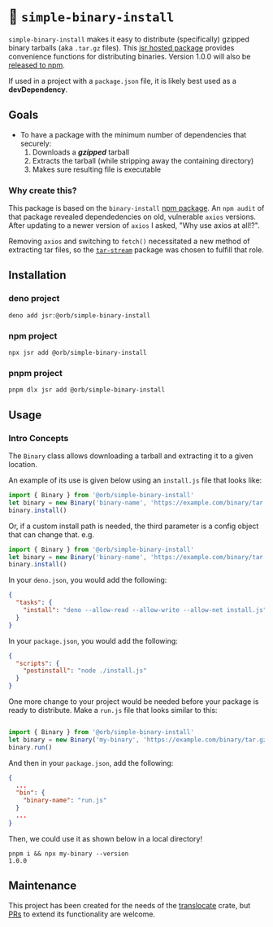 # 🦀 `simple-binary-install`

`simple-binary-install` makes it easy to distribute (specifically) gzipped binary tarballs (aka `.tar.gz` files).
This [jsr hosted package](https://jsr.io/@orb/simple-binary-install) provides convenience functions for distributing binaries.
Version 1.0.0 will also be [released to npm](https://www.npmjs.com/package/simple-binary-install).

If used in a project with a `package.json` file, it is likely best used as a **devDependency**.

## Goals
- To have a package with the minimum number of dependencies that securely:
  1. Downloads a ***gzipped*** tarball
  1. Extracts the tarball (while stripping away the containing directory)
  1. Makes sure resulting file is executable

### Why create this?

This package is based on the `binary-install` [npm package](https://www.npmjs.com/package/binary-install).
An `npm audit` of that package revealed dependedencies on old, vulnerable `axios` versions. After updating to a newer version
of `axios` I asked, "Why use axios at all!?".

Removing `axios` and switching to `fetch()` necessitated a new method of extracting tar files, so the
[`tar-stream`](https://www.npmjs.com/package/tar-stream) package was chosen to fulfill that role.

## Installation

### deno project
```shell
deno add jsr:@orb/simple-binary-install
```

### npm project
```shell
npx jsr add @orb/simple-binary-install
```

### pnpm project
```shell
pnpm dlx jsr add @orb/simple-binary-install
```

## Usage

### Intro Concepts

The `Binary` class allows downloading a tarball and extracting it to a given location.

An example of its use is given below using an `install.js` file that looks like:

```javascript
import { Binary } from '@orb/simple-binary-install'
let binary = new Binary('binary-name', 'https://example.com/binary/tar.gz')
binary.install()
```

Or, if a custom install path is needed, the third parameter is a config object that can change that. e.g.

```javascript
import { Binary } from '@orb/simple-binary-install'
let binary = new Binary('binary-name', 'https://example.com/binary/tar.gz', { installDirectory: '/path/to/new/location' })
binary.install()
```

In your `deno.json`, you would add the following:

```json
{
  "tasks": {
    "install": "deno --allow-read --allow-write --allow-net install.js"
  }
}
```

In your `package.json`, you would add the following:

```json
{
  "scripts": {
    "postinstall": "node ./install.js"
  }
}
```

One more change to your project would be needed before your package is ready to distribute. Make a `run.js` file that looks similar to this:

```javascript

import { Binary } from '@orb/simple-binary-install'
let binary = new Binary('my-binary', 'https://example.com/binary/tar.gz')
binary.run()
```

And then in your `package.json`, add the following:

```json
{
  ...
  "bin": {
    "binary-name": "run.js"
  }
  ...
}
```

Then, we could use it as shown below in a local directory!

```shell
pnpm i && npx my-binary --version
1.0.0
```

## Maintenance

This project has been created for the needs of the [translocate](https://crates.io/crates/translocate) crate, but [PRs](https://code.orbitsolutions.dev/orb-it-solutions/simple-binary-install/pulls) to extend its functionality are welcome.
